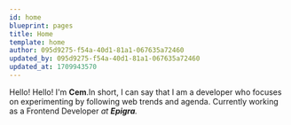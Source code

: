 ```yaml
---
id: home
blueprint: pages
title: Home
template: home
author: 095d9275-f54a-40d1-81a1-067635a72460
updated_by: 095d9275-f54a-40d1-81a1-067635a72460
updated_at: 1709943570
---
```

Hello! Hello! I'm **Cem**.In short, I can say that I am a developer who focuses on experimenting by following web trends and agenda. Currently working as a Frontend Developer _at <span data-state='epigra'>**Epigra**.</span>_